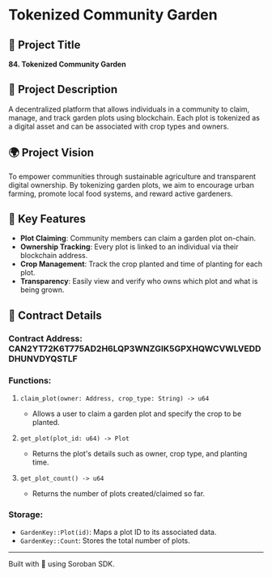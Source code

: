 # Tokenized Community Garden

## 📌 Project Title
**84. Tokenized Community Garden**

## 📄 Project Description
A decentralized platform that allows individuals in a community to claim, manage, and track garden plots using blockchain. Each plot is tokenized as a digital asset and can be associated with crop types and owners.

## 🌍 Project Vision
To empower communities through sustainable agriculture and transparent digital ownership. By tokenizing garden plots, we aim to encourage urban farming, promote local food systems, and reward active gardeners.

## 🚀 Key Features
- **Plot Claiming**: Community members can claim a garden plot on-chain.
- **Ownership Tracking**: Every plot is linked to an individual via their blockchain address.
- **Crop Management**: Track the crop planted and time of planting for each plot.
- **Transparency**: Easily view and verify who owns which plot and what is being grown.

## 🔧 Contract Details

### Contract Address: CAN2YT72K6T775AD2H6LQP3WNZGIK5GPXHQWCVWLVEDDDHUNVDYQSTLF

### Functions:

1. `claim_plot(owner: Address, crop_type: String) -> u64`
   - Allows a user to claim a garden plot and specify the crop to be planted.

2. `get_plot(plot_id: u64) -> Plot`
   - Returns the plot's details such as owner, crop type, and planting time.

3. `get_plot_count() -> u64`
   - Returns the number of plots created/claimed so far.

### Storage:
- `GardenKey::Plot(id)`: Maps a plot ID to its associated data.
- `GardenKey::Count`: Stores the total number of plots.

---

Built with 🌱 using Soroban SDK.
